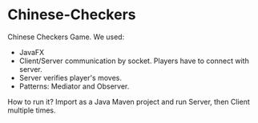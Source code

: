 # Chinese-Checkers
Chinese Checkers Game.
We used:
- JavaFX
- Client/Server communication by socket. Players have to connect with server.
- Server verifies player's moves.
- Patterns: Mediator and Observer.

How to run it? 
Import as a Java Maven project and run Server, then Client multiple times.
